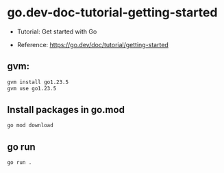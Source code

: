# go.dev-doc-tutorial-getting-started

- Tutorial: Get started with Go

- Reference: https://go.dev/doc/tutorial/getting-started

## gvm:

```sh
gvm install go1.23.5
gvm use go1.23.5
```

## Install packages in go.mod

```sh
go mod download
```

## go run

```sh
go run .
```
